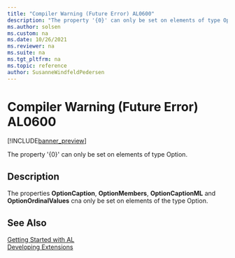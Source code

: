 ```yaml
---
title: "Compiler Warning (Future Error) AL0600"
description: "The property '{0}' can only be set on elements of type Option."
ms.author: solsen
ms.custom: na
ms.date: 10/26/2021
ms.reviewer: na
ms.suite: na
ms.tgt_pltfrm: na
ms.topic: reference
author: SusanneWindfeldPedersen
---
```

[//]: # (START>DO_NOT_EDIT)
[//]: # (IMPORTANT:Do not edit any of the content between here and the END>DO_NOT_EDIT.)
[//]: # (Any modifications should be made in the .xml files in the ModernDev repo.)
# Compiler Warning (Future Error) AL0600

[!INCLUDE[banner_preview](../includes/banner_preview.md)]

The property '{0}' can only be set on elements of type Option.

## Description
The properties **OptionCaption**, **OptionMembers**, **OptionCaptionML** and **OptionOrdinalValues** cna only be set on elements of the type Option.  

[//]: # (IMPORTANT: END>DO_NOT_EDIT)
## See Also  
[Getting Started with AL](../devenv-get-started.md)  
[Developing Extensions](../devenv-dev-overview.md)  
